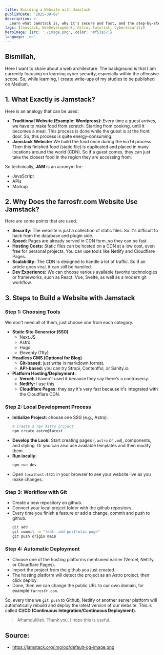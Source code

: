 ```yaml
---
title: Building a Website with Jamstack
publishDate: '2025-09-08'
description: >-
  Learn what Jamstack is, why it's secure and fast, and the step-by-step process to build your own website using modern tools like Astro and Netlify.
tags: [Jamstack, WebDevelopment, Astro, Tutorial, Cybersecurity]
heroImage: {src: './image.png', color: '#f53a57'}
language: 'en'
---
```

## Bismillah,

Here I want to share about a web architecture. The background is that I am currently focusing on learning cyber security, especially within the offensive scope. So, while learning, I create write-ups of my studies to be published on Medium.

## 1\. What Exactly is Jamstack?

Here is an analogy that can be used:

  * **Traditional Website (Example: Wordpress):** Every time a guest arrives, we have to make food from scratch. Starting from cooking, until it becomes a meal. This process is done while the guest is at the front door. So, this process is quite energy-consuming.
  * **Jamstack Website:** We build the food once during the `build` process. Then this finished food (static file) is duplicated and placed in many locations around the world (CDN). So if a guest comes, they can just take the closest food in the region they are accessing from.

So technically, **JAM** is an acronym for:

  * JavaScript
  * APIs
  * Markup

## 2\. Why Does the farrosfr.com Website Use Jamstack?

Here are some points that are used.

  * **Security:** The website is just a collection of static files. So it's difficult to hack from the database and plugin side.
  * **Speed:** Pages are already served in CDN form, so they can be fast.
  * **Hosting Costs:** Static files can be hosted on a CDN at a low cost, even free for personal projects. You can use tools like Netlify and Cloudflare Pages.
  * **Scalability:** The CDN is designed to handle a lot of traffic. So if an article goes viral, it can still be handled.
  * **Dev Experience:** We can choose various available favorite technologies or frameworks, such as React, Vue, Svelte, as well as a modern git workflow.

## 3\. Steps to Build a Website with Jamstack

### Step 1: Choosing Tools

We don't need all of them, just choose one from each category.

  * **Static Site Generator (SSG)**
      * Next.JS
      * Astro
      * Hugo
      * Eleventy (11ty)
  * **Headless CMS (Optional for Blog)**
      * **Git-based:** just write in markdown format.
      * **API-based:** you can try Strapi, Contentful, or Sanity.io.
  * **Platform Hosting/Deployment:**
      * **Vercel:** I haven't used it because they say there's a controversy.
      * **Netlify:** I use this.
      * **Cloudflare Pages:** they say it's very fast because it's integrated with the Cloudflare CDN.

### Step 2: Local Development Process

  * **Initialize Project:** choose one SSG (e.g., Astro).
    ```bash
    # Create a new Astro project
    npm create astro@latest
    ```
  * **Develop the Look:** Start creating pages (`.astro` or `.md`), components, and styling. Or you can also use available templates and then modify them.
  * **Run locally:**
    ```bash
    npm run dev
    ```
  * Open `localhost:4321` in your browser to see your website live as you make changes.

### Step 3: Workflow with Git

  * Create a new repository on github.
  * Connect your local project folder with the github repository.
  * Every time you finish a feature or add a change, commit and push to github.
    ```bash
    git add .
    git commit -m "feat: add portfolio page"
    git push origin main
    ```

### Step 4: Automatic Deployment

  * Choose one of the hosting platforms mentioned earlier (Vercel, Netlify, or Cloudflare Pages).
  * Import the project from the github you just created.
  * The hosting platform will detect the project as an Astro project, then click deploy.
  * Done, then we can change the public URL to our own domain, for example `farrosfr.com`.

So, every time we `git push` to Github, Netlify or another server platform will automatically rebuild and deploy the latest version of our website. This is called **CI/CD (Continuous Integration/Continuous Deployment)**.

> Alhamdulillah. Thank you, I hope this is useful.

## Source:
- https://jamstack.org/img/og/default-og-image.png